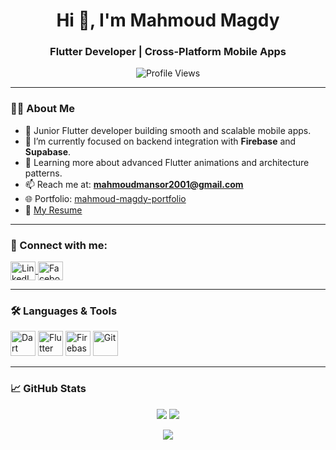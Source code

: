 <h1 align="center">Hi 👋, I'm Mahmoud Magdy</h1>
<h3 align="center">Flutter Developer | Cross-Platform Mobile Apps</h3>

<p align="center">
  <img src="https://komarev.com/ghpvc/?username=longlivedody&label=Profile%20views&color=0e75b6&style=flat" alt="Profile Views" />
</p>

---

### 👨‍💻 About Me
- 🚀 Junior Flutter developer building smooth and scalable mobile apps.
- 🔭 I’m currently focused on backend integration with **Firebase** and **Supabase**.
- 🌱 Learning more about advanced Flutter animations and architecture patterns.
- 📫 Reach me at: **mahmoudmansor2001@gmail.com**
- 🌐 Portfolio: [mahmoud-magdy-portfolio](https://mahmoud-magdy-7f3rheg.gamma.site/)
- 📄 [My Resume](https://drive.google.com/file/d/1oW1R9f45Vq5H72A05Ri02A49SoeE05Lq/view?usp=drive_link)

---

### 🔗 Connect with me:
<p align="left">
  <a href="https://www.linkedin.com/in/mahmoud-magdy-718374364" target="blank">
    <img align="center" src="https://raw.githubusercontent.com/rahuldkjain/github-profile-readme-generator/master/src/images/icons/Social/linked-in-alt.svg" alt="LinkedIn" height="30" width="40" />
  </a>
  <a href="https://www.facebook.com/longlivedody" target="blank">
    <img align="center" src="https://raw.githubusercontent.com/rahuldkjain/github-profile-readme-generator/master/src/images/icons/Social/facebook.svg" alt="Facebook" height="30" width="40" />
  </a>
</p>

---

### 🛠️ Languages & Tools
<p align="left">
  <img src="https://www.vectorlogo.zone/logos/dartlang/dartlang-icon.svg" alt="Dart" width="40" height="40"/> 
  <img src="https://www.vectorlogo.zone/logos/flutterio/flutterio-icon.svg" alt="Flutter" width="40" height="40"/> 
  <img src="https://www.vectorlogo.zone/logos/firebase/firebase-icon.svg" alt="Firebase" width="40" height="40"/> 
  <img src="https://www.vectorlogo.zone/logos/git-scm/git-scm-icon.svg" alt="Git" width="40" height="40"/> 
</p>

---

### 📈 GitHub Stats
<p align="center">
  <img src="https://github-readme-stats.vercel.app/api?username=longlivedody&show_icons=true&theme=github_dark" />
  <img src="https://streak-stats.demolab.com?user=longlivedody&theme=github-dark" />
</p>

<p align="center">
  <img src="https://github-readme-stats.vercel.app/api/top-langs?username=longlivedody&show_icons=true&locale=en&layout=compact" />
</p>
